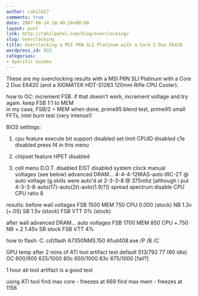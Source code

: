 ```yaml
---
author: rahil627
comments: true
date: 2007-08-14 18:49:24+00:00
layout: post
link: http://rahilpatel.com/blog/overclocking/
slug: overclocking
title: Overclocking a MSI P6N SLI Platinum with a Core 2 Duo E6420
wordpress_id: 923
categories:
- Specific Guides
---
```


These are my overclocking results with a MSI P6N SLI Platinum with a Core 2 Duo E6420 (and a XIGMATEK HDT-S1283 120mm Rifle CPU Cooler).

how to OC:
increment FSB. if that doesn't work, increment voltage and try again. keep FSB 1:1 to MEM	
in my case, FSB/2 = MEM
when done, prime95 blend test, prime95 small FFTs, intel burn test (very intense!)

BIOS settings:
1) cpu feature
execute bit support	disabled
set limit CPUID		disabled
c1e			disabled	press f4 in this menu

2) chipset feature
HPET			disabled

3) cell menu
D.O.T.			disabled
EIST			disabled
system clock		manual		
	voltages	(see below)
advanced DRAM...	4-4-4-12tRAS-auto tRC-2T @ auto voltage (g.skills were auto'd at 2-3-3-8 @ 375mhz [although i put 4-3-3-8-auto(17)-auto(2t)-auto(1.9)?])
spread spectrum 	disable CPU
CPU ratio				8

results:
before wall
voltages
	FSB	1500
	MEM	750
	CPU	0.000 (stock)
	NB	1.3v (+.05)
	SB	1.5v (stock)
	FSB VTT	0% (stock)

after wall
advanced DRAM...	auto
voltages
	FSB	1700
	MEM	850
	CPU	+.750
	NB	+.2	1.45v
	SB	stock
	FSB VTT	4%

how to flash:
C:
cd\flash
A7350NMS.150
Afud408.exe /P /B /C

GPU				temp after 2 mins of ATI tool artifact test
default		513/792		77 (60 idle)
OC	600/900
		625/1000	80c
		650/1000	83c
		675/1000	[fail?]

1 hour ati tool artifact is a good test

using ATI tool
	find max core - freezes at 669
	find max mem - freezes at 1156
